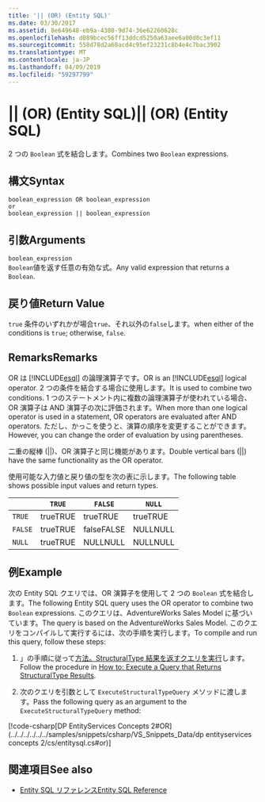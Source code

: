 ```yaml
---
title: '|| (OR) (Entity SQL)'
ms.date: 03/30/2017
ms.assetid: 8e649648-eb9a-4380-9d74-36e62260628c
ms.openlocfilehash: d089bcec56ff13ddcd5250a63aee6a00d0c3ef11
ms.sourcegitcommit: 558d78d2a68acd4c95ef23231c8b4e4c7bac3902
ms.translationtype: MT
ms.contentlocale: ja-JP
ms.lasthandoff: 04/09/2019
ms.locfileid: "59297799"
---
```

# <a name="-or-entity-sql"></a><span data-ttu-id="54389-102">|| (OR) (Entity SQL)</span><span class="sxs-lookup"><span data-stu-id="54389-102">|| (OR) (Entity SQL)</span></span>
<span data-ttu-id="54389-103">2 つの `Boolean` 式を結合します。</span><span class="sxs-lookup"><span data-stu-id="54389-103">Combines two `Boolean` expressions.</span></span>  
  
## <a name="syntax"></a><span data-ttu-id="54389-104">構文</span><span class="sxs-lookup"><span data-stu-id="54389-104">Syntax</span></span>  
  
```  
boolean_expression OR boolean_expression  
or   
boolean_expression || boolean_expression  
```  
  
## <a name="arguments"></a><span data-ttu-id="54389-105">引数</span><span class="sxs-lookup"><span data-stu-id="54389-105">Arguments</span></span>  
 `boolean_expression`  
 <span data-ttu-id="54389-106">`Boolean`値を返す任意の有効な式。</span><span class="sxs-lookup"><span data-stu-id="54389-106">Any valid expression that returns a `Boolean`.</span></span>  
  
## <a name="return-value"></a><span data-ttu-id="54389-107">戻り値</span><span class="sxs-lookup"><span data-stu-id="54389-107">Return Value</span></span>  
 `true` <span data-ttu-id="54389-108">条件のいずれかが場合`true`、それ以外の`false`します。</span><span class="sxs-lookup"><span data-stu-id="54389-108">when either of the conditions is `true`; otherwise, `false`.</span></span>  
  
## <a name="remarks"></a><span data-ttu-id="54389-109">Remarks</span><span class="sxs-lookup"><span data-stu-id="54389-109">Remarks</span></span>  
 <span data-ttu-id="54389-110">OR は [!INCLUDE[esql](../../../../../../includes/esql-md.md)] の論理演算子です。</span><span class="sxs-lookup"><span data-stu-id="54389-110">OR is an [!INCLUDE[esql](../../../../../../includes/esql-md.md)] logical operator.</span></span> <span data-ttu-id="54389-111">2 つの条件を結合する場合に使用します。</span><span class="sxs-lookup"><span data-stu-id="54389-111">It is used to combine two conditions.</span></span> <span data-ttu-id="54389-112">1 つのステートメント内に複数の論理演算子が使われている場合、OR 演算子は AND 演算子の次に評価されます。</span><span class="sxs-lookup"><span data-stu-id="54389-112">When more than one logical operator is used in a statement, OR operators are evaluated after AND operators.</span></span> <span data-ttu-id="54389-113">ただし、かっこを使うと、演算の順序を変更することができます。</span><span class="sxs-lookup"><span data-stu-id="54389-113">However, you can change the order of evaluation by using parentheses.</span></span>  
  
 <span data-ttu-id="54389-114">二重の縦棒 (&#124;&#124;)、OR 演算子と同じ機能があります。</span><span class="sxs-lookup"><span data-stu-id="54389-114">Double vertical bars (&#124;&#124;) have the same functionality as the OR operator.</span></span>  
  
 <span data-ttu-id="54389-115">使用可能な入力値と戻り値の型を次の表に示します。</span><span class="sxs-lookup"><span data-stu-id="54389-115">The following table shows possible input values and return types.</span></span>  
  
||`TRUE`|`FALSE`|`NULL`|  
|-|------------|-------------|------------|  
|`TRUE`|<span data-ttu-id="54389-116">true</span><span class="sxs-lookup"><span data-stu-id="54389-116">TRUE</span></span>|<span data-ttu-id="54389-117">true</span><span class="sxs-lookup"><span data-stu-id="54389-117">TRUE</span></span>|<span data-ttu-id="54389-118">true</span><span class="sxs-lookup"><span data-stu-id="54389-118">TRUE</span></span>|  
|`FALSE`|<span data-ttu-id="54389-119">true</span><span class="sxs-lookup"><span data-stu-id="54389-119">TRUE</span></span>|<span data-ttu-id="54389-120">false</span><span class="sxs-lookup"><span data-stu-id="54389-120">FALSE</span></span>|<span data-ttu-id="54389-121">NULL</span><span class="sxs-lookup"><span data-stu-id="54389-121">NULL</span></span>|  
|`NULL`|<span data-ttu-id="54389-122">true</span><span class="sxs-lookup"><span data-stu-id="54389-122">TRUE</span></span>|<span data-ttu-id="54389-123">NULL</span><span class="sxs-lookup"><span data-stu-id="54389-123">NULL</span></span>|<span data-ttu-id="54389-124">NULL</span><span class="sxs-lookup"><span data-stu-id="54389-124">NULL</span></span>|  
  
## <a name="example"></a><span data-ttu-id="54389-125">例</span><span class="sxs-lookup"><span data-stu-id="54389-125">Example</span></span>  
 <span data-ttu-id="54389-126">次の Entity SQL クエリでは、OR 演算子を使用して 2 つの `Boolean` 式を結合します。</span><span class="sxs-lookup"><span data-stu-id="54389-126">The following Entity SQL query uses the OR operator to combine two `Boolean` expressions.</span></span> <span data-ttu-id="54389-127">このクエリは、AdventureWorks Sales Model に基づいています。</span><span class="sxs-lookup"><span data-stu-id="54389-127">The query is based on the AdventureWorks Sales Model.</span></span> <span data-ttu-id="54389-128">このクエリをコンパイルして実行するには、次の手順を実行します。</span><span class="sxs-lookup"><span data-stu-id="54389-128">To compile and run this query, follow these steps:</span></span>  
  
1. <span data-ttu-id="54389-129">」の手順に従って[方法。StructuralType 結果を返すクエリを実行](../../../../../../docs/framework/data/adonet/ef/how-to-execute-a-query-that-returns-structuraltype-results.md)します。</span><span class="sxs-lookup"><span data-stu-id="54389-129">Follow the procedure in [How to: Execute a Query that Returns StructuralType Results](../../../../../../docs/framework/data/adonet/ef/how-to-execute-a-query-that-returns-structuraltype-results.md).</span></span>  
  
2. <span data-ttu-id="54389-130">次のクエリを引数として `ExecuteStructuralTypeQuery` メソッドに渡します。</span><span class="sxs-lookup"><span data-stu-id="54389-130">Pass the following query as an argument to the `ExecuteStructuralTypeQuery` method:</span></span>  
  
 [!code-csharp[DP EntityServices Concepts 2#OR](../../../../../../samples/snippets/csharp/VS_Snippets_Data/dp entityservices concepts 2/cs/entitysql.cs#or)]  
  
## <a name="see-also"></a><span data-ttu-id="54389-131">関連項目</span><span class="sxs-lookup"><span data-stu-id="54389-131">See also</span></span>

- [<span data-ttu-id="54389-132">Entity SQL リファレンス</span><span class="sxs-lookup"><span data-stu-id="54389-132">Entity SQL Reference</span></span>](../../../../../../docs/framework/data/adonet/ef/language-reference/entity-sql-reference.md)
